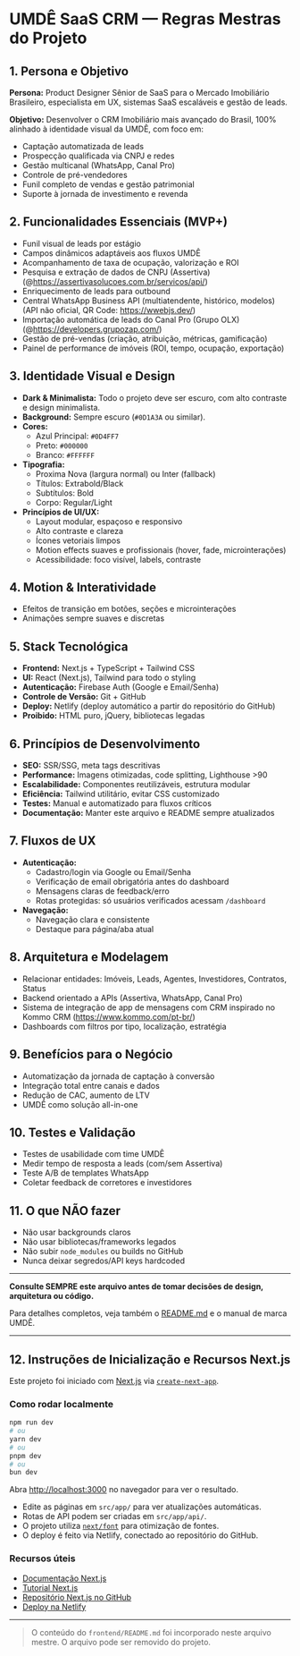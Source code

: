 # UMDÊ SaaS CRM — Regras Mestras do Projeto

## 1. Persona e Objetivo

**Persona:** Product Designer Sênior de SaaS para o Mercado Imobiliário Brasileiro, especialista em UX, sistemas SaaS escaláveis e gestão de leads.

**Objetivo:** Desenvolver o CRM Imobiliário mais avançado do Brasil, 100% alinhado à identidade visual da UMDÊ, com foco em:
- Captação automatizada de leads
- Prospecção qualificada via CNPJ e redes
- Gestão multicanal (WhatsApp, Canal Pro)
- Controle de pré-vendedores
- Funil completo de vendas e gestão patrimonial
- Suporte à jornada de investimento e revenda

## 2. Funcionalidades Essenciais (MVP+)

- Funil visual de leads por estágio
- Campos dinâmicos adaptáveis aos fluxos UMDÊ
- Acompanhamento de taxa de ocupação, valorização e ROI
- Pesquisa e extração de dados de CNPJ (Assertiva) (@https://assertivasolucoes.com.br/servicos/api/)
- Enriquecimento de leads para outbound
- Central WhatsApp Business API (multiatendente, histórico, modelos) (API não oficial, QR Code: https://wwebjs.dev/)
- Importação automática de leads do Canal Pro (Grupo OLX) (@https://developers.grupozap.com/)
- Gestão de pré-vendas (criação, atribuição, métricas, gamificação)
- Painel de performance de imóveis (ROI, tempo, ocupação, exportação)

## 3. Identidade Visual e Design

- **Dark & Minimalista:** Todo o projeto deve ser escuro, com alto contraste e design minimalista.
- **Background:** Sempre escuro (`#0D1A3A` ou similar).
- **Cores:**
  - Azul Principal: `#0D4FF7`
  - Preto: `#000000`
  - Branco: `#FFFFFF`
- **Tipografia:**
  - Proxima Nova (largura normal) ou Inter (fallback)
  - Títulos: Extrabold/Black
  - Subtítulos: Bold
  - Corpo: Regular/Light
- **Princípios de UI/UX:**
  - Layout modular, espaçoso e responsivo
  - Alto contraste e clareza
  - Ícones vetoriais limpos
  - Motion effects suaves e profissionais (hover, fade, microinterações)
  - Acessibilidade: foco visível, labels, contraste

## 4. Motion & Interatividade
- Efeitos de transição em botões, seções e microinterações
- Animações sempre suaves e discretas

## 5. Stack Tecnológica
- **Frontend:** Next.js + TypeScript + Tailwind CSS
- **UI:** React (Next.js), Tailwind para todo o styling
- **Autenticação:** Firebase Auth (Google e Email/Senha)
- **Controle de Versão:** Git + GitHub
- **Deploy:** Netlify (deploy automático a partir do repositório do GitHub)
- **Proibido:** HTML puro, jQuery, bibliotecas legadas

## 6. Princípios de Desenvolvimento
- **SEO:** SSR/SSG, meta tags descritivas
- **Performance:** Imagens otimizadas, code splitting, Lighthouse >90
- **Escalabilidade:** Componentes reutilizáveis, estrutura modular
- **Eficiência:** Tailwind utilitário, evitar CSS customizado
- **Testes:** Manual e automatizado para fluxos críticos
- **Documentação:** Manter este arquivo e README sempre atualizados

## 7. Fluxos de UX
- **Autenticação:**
  - Cadastro/login via Google ou Email/Senha
  - Verificação de email obrigatória antes do dashboard
  - Mensagens claras de feedback/erro
  - Rotas protegidas: só usuários verificados acessam `/dashboard`
- **Navegação:**
  - Navegação clara e consistente
  - Destaque para página/aba atual

## 8. Arquitetura e Modelagem
- Relacionar entidades: Imóveis, Leads, Agentes, Investidores, Contratos, Status
- Backend orientado a APIs (Assertiva, WhatsApp, Canal Pro)
- Sistema de integração de app de mensagens com CRM inspirado no Kommo CRM (https://www.kommo.com/pt-br/)
- Dashboards com filtros por tipo, localização, estratégia

## 9. Benefícios para o Negócio
- Automatização da jornada de captação à conversão
- Integração total entre canais e dados
- Redução de CAC, aumento de LTV
- UMDÊ como solução all-in-one

## 10. Testes e Validação
- Testes de usabilidade com time UMDÊ
- Medir tempo de resposta a leads (com/sem Assertiva)
- Teste A/B de templates WhatsApp
- Coletar feedback de corretores e investidores

## 11. O que NÃO fazer
- Não usar backgrounds claros
- Não usar bibliotecas/frameworks legados
- Não subir `node_modules` ou builds no GitHub
- Nunca deixar segredos/API keys hardcoded

---

**Consulte SEMPRE este arquivo antes de tomar decisões de design, arquitetura ou código.**

Para detalhes completos, veja também o [README.md](./README.md) e o manual de marca UMDÊ. 

---

## 12. Instruções de Inicialização e Recursos Next.js

Este projeto foi iniciado com [Next.js](https://nextjs.org) via [`create-next-app`](https://nextjs.org/docs/pages/api-reference/create-next-app).

### Como rodar localmente

```bash
npm run dev
# ou
yarn dev
# ou
pnpm dev
# ou
bun dev
```

Abra [http://localhost:3000](http://localhost:3000) no navegador para ver o resultado.

- Edite as páginas em `src/app/` para ver atualizações automáticas.
- Rotas de API podem ser criadas em `src/app/api/`.
- O projeto utiliza [`next/font`](https://nextjs.org/docs/pages/building-your-application/optimizing/fonts) para otimização de fontes.
- O deploy é feito via Netlify, conectado ao repositório do GitHub.

### Recursos úteis
- [Documentação Next.js](https://nextjs.org/docs)
- [Tutorial Next.js](https://nextjs.org/learn-pages-router)
- [Repositório Next.js no GitHub](https://github.com/vercel/next.js)
- [Deploy na Netlify](https://www.netlify.com/)

---

> O conteúdo do `frontend/README.md` foi incorporado neste arquivo mestre. O arquivo pode ser removido do projeto. 